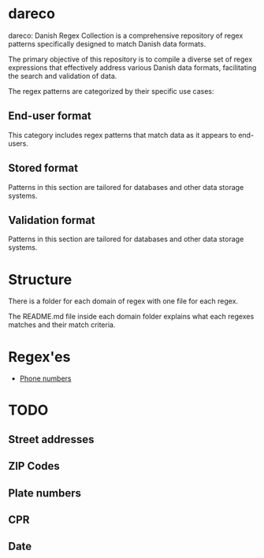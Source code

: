 # dareco
dareco: Danish Regex Collection is a comprehensive repository of regex patterns specifically designed to match Danish data formats.

The primary objective of this repository is to compile a diverse set of regex expressions that effectively address various Danish data formats, facilitating the search and validation of data.

The regex patterns are categorized by their specific use cases:

## End-user format
This category includes regex patterns that match data as it appears to end-users.

## Stored format
Patterns in this section are tailored for databases and other data storage systems.

## Validation format
Patterns in this section are tailored for databases and other data storage systems.

# Structure
There is a folder for each domain of regex with one file for each regex.

The README.md file inside each domain folder explains what each regexes matches and their match criteria.

# Regex'es
* [Phone numbers](/regex/phone-number/README.md)

# TODO

## Street addresses
## ZIP Codes
## Plate numbers
## CPR
## Date
